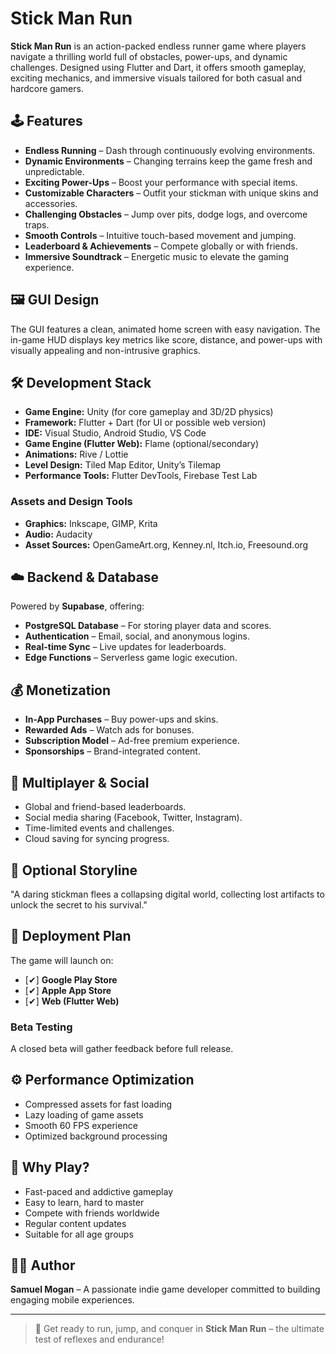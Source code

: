 # Stick Man Run

**Stick Man Run** is an action-packed endless runner game where players navigate a thrilling world full of obstacles, power-ups, and dynamic challenges. Designed using Flutter and Dart, it offers smooth gameplay, exciting mechanics, and immersive visuals tailored for both casual and hardcore gamers.

## 🕹️ Features

- **Endless Running** – Dash through continuously evolving environments.
- **Dynamic Environments** – Changing terrains keep the game fresh and unpredictable.
- **Exciting Power-Ups** – Boost your performance with special items.
- **Customizable Characters** – Outfit your stickman with unique skins and accessories.
- **Challenging Obstacles** – Jump over pits, dodge logs, and overcome traps.
- **Smooth Controls** – Intuitive touch-based movement and jumping.
- **Leaderboard & Achievements** – Compete globally or with friends.
- **Immersive Soundtrack** – Energetic music to elevate the gaming experience.

## 🖼️ GUI Design

The GUI features a clean, animated home screen with easy navigation. The in-game HUD displays key metrics like score, distance, and power-ups with visually appealing and non-intrusive graphics.

## 🛠️ Development Stack

- **Game Engine:** Unity (for core gameplay and 3D/2D physics)
- **Framework:** Flutter + Dart (for UI or possible web version)
- **IDE:** Visual Studio, Android Studio, VS Code
- **Game Engine (Flutter Web):** Flame (optional/secondary)
- **Animations:** Rive / Lottie
- **Level Design:** Tiled Map Editor, Unity’s Tilemap
- **Performance Tools:** Flutter DevTools, Firebase Test Lab


### Assets and Design Tools

- **Graphics:** Inkscape, GIMP, Krita
- **Audio:** Audacity
- **Asset Sources:** OpenGameArt.org, Kenney.nl, Itch.io, Freesound.org

## ☁️ Backend & Database

Powered by **Supabase**, offering:

- **PostgreSQL Database** – For storing player data and scores.
- **Authentication** – Email, social, and anonymous logins.
- **Real-time Sync** – Live updates for leaderboards.
- **Edge Functions** – Serverless game logic execution.

## 💰 Monetization

- **In-App Purchases** – Buy power-ups and skins.
- **Rewarded Ads** – Watch ads for bonuses.
- **Subscription Model** – Ad-free premium experience.
- **Sponsorships** – Brand-integrated content.

## 👥 Multiplayer & Social

- Global and friend-based leaderboards.
- Social media sharing (Facebook, Twitter, Instagram).
- Time-limited events and challenges.
- Cloud saving for syncing progress.

## 📖 Optional Storyline

"A daring stickman flees a collapsing digital world, collecting lost artifacts to unlock the secret to his survival."

## 🚀 Deployment Plan

The game will launch on:

- [✔] **Google Play Store**
- [✔] **Apple App Store**
- [✔] **Web (Flutter Web)**

### Beta Testing

A closed beta will gather feedback before full release.

## ⚙️ Performance Optimization

- Compressed assets for fast loading
- Lazy loading of game assets
- Smooth 60 FPS experience
- Optimized background processing

## 🙌 Why Play?

- Fast-paced and addictive gameplay
- Easy to learn, hard to master
- Compete with friends worldwide
- Regular content updates
- Suitable for all age groups

## 👨‍💻 Author

**Samuel Mogan** – A passionate indie game developer committed to building engaging mobile experiences.

---

> 🏃 Get ready to run, jump, and conquer in **Stick Man Run** – the ultimate test of reflexes and endurance!

